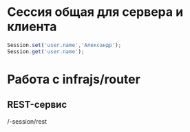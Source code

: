 # Сессия общая для сервера и клиента

```js
Session.set('user.name','Александр');
Session.get('user.name');
```

# Работа с infrajs/router
## REST-сервис
/-session/rest
